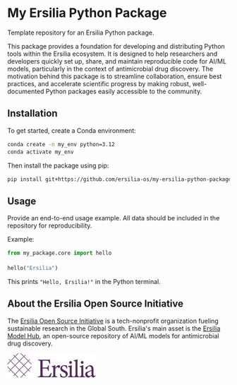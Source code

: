 # My Ersilia Python Package

Template repository for an Ersilia Python package.

This package provides a foundation for developing and distributing Python tools within the Ersilia ecosystem. It is designed to help researchers and developers quickly set up, share, and maintain reproducible code for AI/ML models, particularly in the context of antimicrobial drug discovery. The motivation behind this package is to streamline collaboration, ensure best practices, and accelerate scientific progress by making robust, well-documented Python packages easily accessible to the community.

## Installation

To get started, create a Conda environment:

```bash
conda create -n my_env python=3.12
conda activate my_env
```

Then install the package using pip:

```bash
pip install git+https://github.com/ersilia-os/my-ersilia-python-package.git
```

## Usage

Provide an end-to-end usage example. All data should be included in the repository for reproducibility.

Example:

```python
from my_package.core import hello

hello("Ersilia")
```

This prints `"Hello, Ersilia!"` in the Python terminal.

## About the Ersilia Open Source Initiative

The [Ersilia Open Source Initiative](https://ersilia.io) is a tech-nonprofit organization fueling sustainable research in the Global South. Ersilia's main asset is the [Ersilia Model Hub](https://github.com/ersilia-os/ersilia), an open-source repository of AI/ML models for antimicrobial drug discovery.

![Ersilia Logo](assets/Ersilia_Brand.png)
